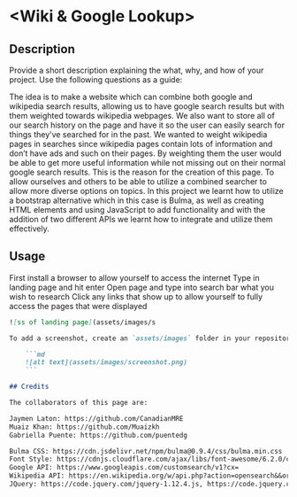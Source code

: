 # <Wiki & Google Lookup>

## Description

Provide a short description explaining the what, why, and how of your project. Use the following questions as a guide:

The idea is to make a website which can combine both google and wikipedia search results, allowing us to have google search results but with them weighted towards wikipedia webpages. We also want to store all of our search history on the page and have it so the user can easily search for things they’ve searched for in the past. We wanted to weight wikipedia pages in searches since wikipedia pages contain lots of information and don’t have ads and such on their pages. By weighting them the user would be able to get more useful information while not missing out on their normal google search results. This is the reason for the creation of this page. To allow ourselves and others to be able to utilize a combined searcher to allow more diverse options on topics. In this project we learnt how to utilize a bootstrap alternative which in this case is Bulma, as well as creating HTML elements and using JavaScript to add functionality and with the addition of two different APIs we learnt how to integrate and utilize them effectively. 

## Usage

First install a browser to allow yourself to access the internet
Type in landing page and hit enter
Open page and type into search bar what you wish to research
Click any links that show up to allow yourself to fully access the pages that were displayed

```md
![ss of landing page](assets/images/s

To add a screenshot, create an `assets/images` folder in your repository and upload your screenshot to it. Then, using the relative filepath, add it to your README using the following syntax:

    ```md
    ![alt text](assets/images/screenshot.png)
    ```

## Credits

The collaborators of this page are: 

Jaymen Laton: https://github.com/CanadianMRE
Muaiz Khan: https://github.com/Muaizkh
Gabriella Puente: https://github.com/puentedg

Bulma CSS: https://cdn.jsdelivr.net/npm/bulma@0.9.4/css/bulma.min.css
Font Style: https://cdnjs.cloudflare.com/ajax/libs/font-awesome/6.2.0/css/all.min.css
Google API: https://www.googleapis.com/customsearch/v1?cx=
Wikipedia API: https://en.wikipedia.org/w/api.php?action=opensearch&&origin=*&
JQuery: https://code.jquery.com/jquery-1.12.4.js, https://code.jquery.com/ui/1.13.2/jquery-ui.js



